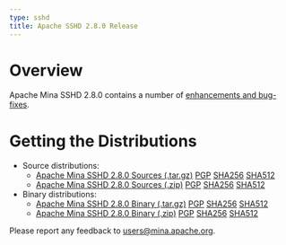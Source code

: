 ```yaml
---
type: sshd
title: Apache SSHD 2.8.0 Release
---
```


# Overview

Apache Mina SSHD 2.8.0 contains a number of [enhancements and bug-fixes](https://issues.apache.org/jira/secure/ReleaseNote.jspa?projectId=12310849&version=12350169).

# Getting the Distributions

* Source distributions:
    * [Apache Mina SSHD 2.8.0 Sources (.tar.gz)](https://www.apache.org/dyn/closer.lua/mina/sshd/2.8.0/apache-sshd-2.8.0-src.tar.gz) [PGP](https://www.apache.org/dist/mina/sshd/2.8.0/apache-sshd-2.8.0-src.tar.gz.asc) [SHA256](https://www.apache.org/dist/mina/sshd/2.8.0/apache-sshd-2.8.0-src.tar.gz.sha256) [SHA512](https://www.apache.org/dist/mina/sshd/2.8.0/apache-sshd-2.8.0-src.tar.gz.sha512)
    * [Apache Mina SSHD 2.8.0 Sources (.zip)](https://www.apache.org/dyn/closer.lua/mina/sshd/2.8.0/apache-sshd-2.8.0-src.zip) [PGP](https://www.apache.org/dist/mina/sshd/2.8.0/apache-sshd-2.8.0-src.zip.asc) [SHA256](https://www.apache.org/dist/mina/sshd/2.8.0/apache-sshd-2.8.0-src.zip.sha256) [SHA512](https://www.apache.org/dist/mina/sshd/2.8.0/apache-sshd-2.8.0-src.zip.sha512)
* Binary distributions:
    * [Apache Mina SSHD 2.8.0 Binary (.tar.gz)](https://www.apache.org/dyn/closer.lua/mina/sshd/2.8.0/apache-sshd-2.8.0.tar.gz) [PGP](https://www.apache.org/dist/mina/sshd/2.8.0/apache-sshd-2.8.0.tar.gz.asc) [SHA256](https://www.apache.org/dist/mina/sshd/2.8.0/apache-sshd-2.8.0.tar.gz.sha256) [SHA512](https://www.apache.org/dist/mina/sshd/2.8.0/apache-sshd-2.8.0.tar.gz.sha512)
    * [Apache Mina SSHD 2.8.0 Binary (.zip)](https://www.apache.org/dyn/closer.lua/mina/sshd/2.8.0/apache-sshd-2.8.0.zip) [PGP](https://www.apache.org/dist/mina/sshd/2.8.0/apache-sshd-2.8.0.zip.asc) [SHA256](https://www.apache.org/dist/mina/sshd/2.8.0/apache-sshd-2.8.0.zip.sha256) [SHA512](https://www.apache.org/dist/mina/sshd/2.8.0/apache-sshd-2.8.0.zip.sha512)

Please report any feedback to [users@mina.apache.org](mailto:users@mina.apache.org).
